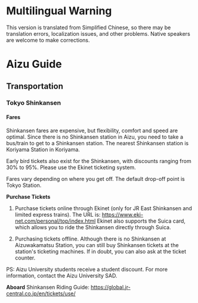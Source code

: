 # **Multilingual Warning**
This version is translated from Simplified Chinese, so there may be translation errors, localization issues, and other problems. Native speakers are welcome to make corrections.

# Aizu Guide
## Transportation
### Tokyo Shinkansen
#### Fares
Shinkansen fares are expensive, but flexibility, comfort and speed are optimal.
Since there is no Shinkansen station in Aizu, you need to take a bus/train to get to a Shinkansen station.
The nearest Shinkansen station is Koriyama Station in Koriyama.

Early bird tickets also exist for the Shinkansen, with discounts ranging from 30% to 95%. Please use the Ekinet ticketing system.

Fares vary depending on where you get off. The default drop-off point is Tokyo Station.

**Purchase Tickets** 
1. Purchase tickets online through Ekinet (only for JR East Shinkansen and limited express trains).
The URL is: https://www.eki-net.com/personal/top/index.html
Ekinet also supports the Suica card, which allows you to ride the Shinkansen directly through Suica.

2. Purchasing tickets offline.
Although there is no Shinkansen at Aizuwakamatsu Station, you can still buy Shinkansen tickets at the station's ticketing machines. If in doubt, you can also ask at the ticket counter.

PS: Aizu University students receive a student discount. For more information, contact the Aizu University SAD.

**Aboard**
Shinkansen Riding Guide:
https://global.jr-central.co.jp/en/tickets/use/
 